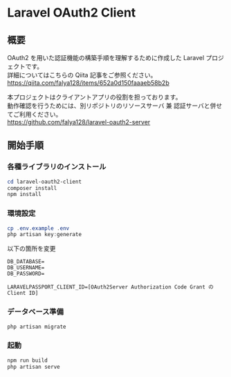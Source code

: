 # Laravel OAuth2 Client

## 概要

OAuth2 を用いた認証機能の構築手順を理解するために作成した Laravel プロジェクトです。  
詳細についてはこちらの Qiita 記事をご参照ください。  
https://qiita.com/falya128/items/652a0d150faaaeb58b2b

本プロジェクトはクライアントアプリの役割を担っております。  
動作確認を行うためには、別リポジトリのリソースサーバ 兼 認証サーバと併せてご利用ください。  
https://github.com/falya128/laravel-oauth2-server

## 開始手順

### 各種ライブラリのインストール

```powershell
cd laravel-oauth2-client
composer install
npm install
```

### 環境設定

```powershell
cp .env.example .env
php artisan key:generate
```

以下の箇所を変更

```
DB_DATABASE=
DB_USERNAME=
DB_PASSWORD=

LARAVELPASSPORT_CLIENT_ID=[OAuth2Server Authorization Code Grant の Client ID]
```

### データベース準備

```powershell
php artisan migrate
```

### 起動

```powershell
npm run build
php artisan serve
```

